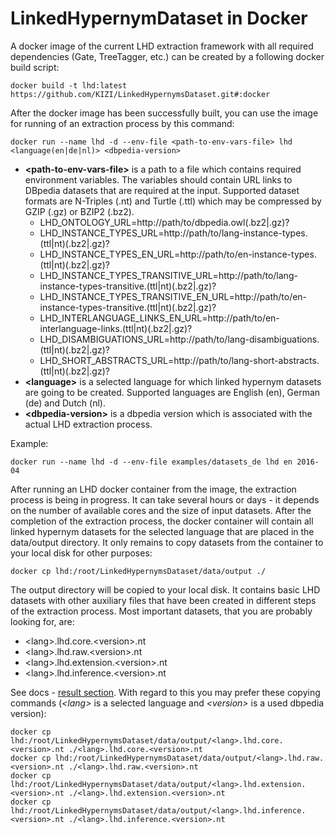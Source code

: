 # LinkedHypernymDataset in Docker

A docker image of the current LHD extraction framework with all required dependencies (Gate, TreeTagger, etc.) can be created by a following docker build script:

```docker build -t lhd:latest https://github.com/KIZI/LinkedHypernymsDataset.git#:docker```

After the docker image has been successfully built, you can use the image for running of an extraction process by this command:

```docker run --name lhd -d --env-file <path-to-env-vars-file> lhd <language(en|de|nl)> <dbpedia-version>```

* __\<path-to-env-vars-file\>__ is a path to a file which contains required environment variables. The variables should contain URL links to DBpedia datasets that are required at the input. Supported dataset formats are N-Triples (.nt) and Turtle (.ttl) which may be compressed by GZIP (.gz) or BZIP2 (.bz2).
  * LHD_ONTOLOGY_URL=http://path/to/dbpedia.owl(.bz2|.gz)?
  * LHD_INSTANCE_TYPES_URL=http://path/to/lang-instance-types.(ttl|nt)(.bz2|.gz)?
  * LHD_INSTANCE_TYPES_EN_URL=http://path/to/en-instance-types.(ttl|nt)(.bz2|.gz)?
  * LHD_INSTANCE_TYPES_TRANSITIVE_URL=http://path/to/lang-instance-types-transitive.(ttl|nt)(.bz2|.gz)?
  * LHD_INSTANCE_TYPES_TRANSITIVE_EN_URL=http://path/to/en-instance-types-transitive.(ttl|nt)(.bz2|.gz)?
  * LHD_INTERLANGUAGE_LINKS_EN_URL=http://path/to/en-interlanguage-links.(ttl|nt)(.bz2|.gz)?
  * LHD_DISAMBIGUATIONS_URL=http://path/to/lang-disambiguations.(ttl|nt)(.bz2|.gz)?
  * LHD_SHORT_ABSTRACTS_URL=http://path/to/lang-short-abstracts.(ttl|nt)(.bz2|.gz)?
* __\<language\>__ is a selected language for which linked hypernym datasets are going to be created. Supported languages are English (en), German (de) and Dutch (nl).
* __\<dbpedia-version\>__ is a dbpedia version which is associated with the actual LHD extraction process.

Example:

```docker run --name lhd -d --env-file examples/datasets_de lhd en 2016-04```

After running an LHD docker container from the image, the extraction process is being in progress. It can take several hours or days - it depends on the number of available cores and the size of input datasets. After the completion of the extraction process, the docker container will contain all linked hypernym datasets for the selected language that are placed in the data/output directory. It only remains to copy datasets from the container to your local disk for other purposes:

```docker cp lhd:/root/LinkedHypernymsDataset/data/output ./```

The output directory will be copied to your local disk. It contains basic LHD datasets with other auxiliary files that have been created in different steps of the extraction process. Most important datasets, that you are probably looking for, are:

* \<lang\>.lhd.core.\<version\>.nt
* \<lang\>.lhd.raw.\<version\>.nt
* \<lang\>.lhd.extension.\<version\>.nt
* \<lang\>.lhd.inference.\<version\>.nt

See docs - [result section](https://github.com/KIZI/LinkedHypernymsDataset#results). With regard to this you may prefer these copying commands (*\<lang\>* is a selected language and *\<version\>* is a used dbpedia version):

```
docker cp lhd:/root/LinkedHypernymsDataset/data/output/<lang>.lhd.core.<version>.nt ./<lang>.lhd.core.<version>.nt
docker cp lhd:/root/LinkedHypernymsDataset/data/output/<lang>.lhd.raw.<version>.nt ./<lang>.lhd.raw.<version>.nt
docker cp lhd:/root/LinkedHypernymsDataset/data/output/<lang>.lhd.extension.<version>.nt ./<lang>.lhd.extension.<version>.nt
docker cp lhd:/root/LinkedHypernymsDataset/data/output/<lang>.lhd.inference.<version>.nt ./<lang>.lhd.inference.<version>.nt
```

